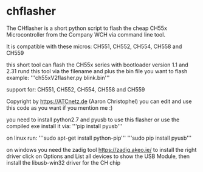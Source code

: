 # chflasher


The CHflasher is a short python script to flash the cheap CH55x Microcontroller from the Company WCH via command line tool.

It is compatible with these micros: CH551, CH552, CH554, CH558 and CH559

this short tool can flash the CH55x series with bootloader version 1.1 and 2.31
rund this tool via the filename and plus the bin file you want to flash example:
'''ch55xV2flasher.py blink.bin'''

support for: CH551, CH552, CH554, CH558 and CH559

Copyright by https://ATCnetz.de (Aaron Christophel) you can edit and use this code as you want if you mention me :)

you need to install python2.7 and pyusb to use this flasher or use the compiled exe
install it via:
'''pip install pyusb'''

on linux run: 
'''sudo apt-get install python-pip'''
'''sudo pip install pyusb'''

on windows you need the zadig tool https://zadig.akeo.ie/ to install the right driver
click on Options and List all devices to show the USB Module, then install the libusb-win32 driver for the CH chip
